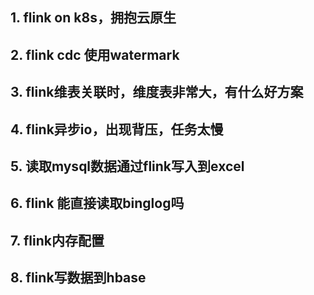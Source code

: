 ## 1. flink on k8s，拥抱云原生



## 2. flink cdc 使用watermark



## 3. flink维表关联时，维度表非常大，有什么好方案





## 4. flink异步io，出现背压，任务太慢





## 5. 读取mysql数据通过flink写入到excel





## 6. flink 能直接读取binglog吗



## 7. flink内存配置



## 8. flink写数据到hbase









































































